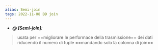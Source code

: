 ```yaml
---
alias: Semi-join
tags: 2022-11-08 BD join
---
```


- ***@ [Semi-join]:***
> usata per ==migliorare le performace della trasmissione== dei dati riducendo il numero di tuple ==mandando solo la colonna di join==
<!--ID: 1670236970931-->


